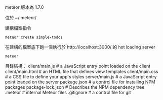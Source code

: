 meteor 版本為 1.7.0

位於 ~/.meteor/

建構檔案指令
```
meteor create simple-todos
```

在建構的檔案底下跑一個執行於 http://localhost:3000/ 的 hot loading server
```
meteor
```

目錄結構：
client/main.js        # a JavaScript entry point loaded on the client
client/main.html      # an HTML file that defines view templates
client/main.css       # a CSS file to define your app's styles
server/main.js        # a JavaScript entry point loaded on the server
package.json          # a control file for installing NPM packages
package-lock.json     # Describes the NPM dependency tree
.meteor               # internal Meteor files
.gitignore            # a control file for git